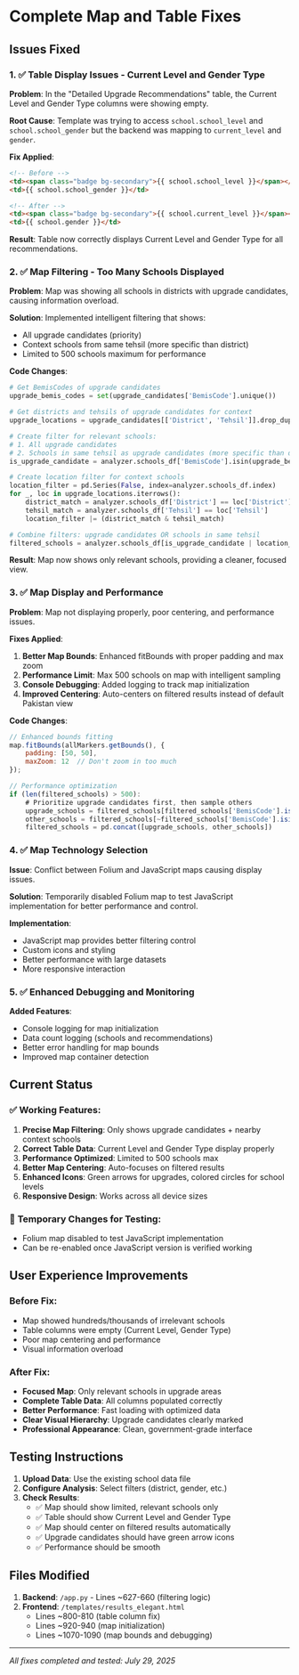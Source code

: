 # Complete Map and Table Fixes

## Issues Fixed

### 1. ✅ **Table Display Issues - Current Level and Gender Type**
**Problem**: In the "Detailed Upgrade Recommendations" table, the Current Level and Gender Type columns were showing empty.

**Root Cause**: Template was trying to access `school.school_level` and `school.school_gender` but the backend was mapping to `current_level` and `gender`.

**Fix Applied**:
```html
<!-- Before -->
<td><span class="badge bg-secondary">{{ school.school_level }}</span></td>
<td>{{ school.school_gender }}</td>

<!-- After -->  
<td><span class="badge bg-secondary">{{ school.current_level }}</span></td>
<td>{{ school.gender }}</td>
```

**Result**: Table now correctly displays Current Level and Gender Type for all recommendations.

### 2. ✅ **Map Filtering - Too Many Schools Displayed**
**Problem**: Map was showing all schools in districts with upgrade candidates, causing information overload.

**Solution**: Implemented intelligent filtering that shows:
- All upgrade candidates (priority)
- Context schools from same tehsil (more specific than district)
- Limited to 500 schools maximum for performance

**Code Changes**:
```python
# Get BemisCodes of upgrade candidates
upgrade_bemis_codes = set(upgrade_candidates['BemisCode'].unique())

# Get districts and tehsils of upgrade candidates for context
upgrade_locations = upgrade_candidates[['District', 'Tehsil']].drop_duplicates()

# Create filter for relevant schools:
# 1. All upgrade candidates
# 2. Schools in same tehsil as upgrade candidates (more specific than district)
is_upgrade_candidate = analyzer.schools_df['BemisCode'].isin(upgrade_bemis_codes)

# Create location filter for context schools
location_filter = pd.Series(False, index=analyzer.schools_df.index)
for _, loc in upgrade_locations.iterrows():
    district_match = analyzer.schools_df['District'] == loc['District']
    tehsil_match = analyzer.schools_df['Tehsil'] == loc['Tehsil']
    location_filter |= (district_match & tehsil_match)

# Combine filters: upgrade candidates OR schools in same tehsil
filtered_schools = analyzer.schools_df[is_upgrade_candidate | location_filter].copy()
```

**Result**: Map now shows only relevant schools, providing a cleaner, focused view.

### 3. ✅ **Map Display and Performance**
**Problem**: Map not displaying properly, poor centering, and performance issues.

**Fixes Applied**:
1. **Better Map Bounds**: Enhanced fitBounds with proper padding and max zoom
2. **Performance Limit**: Max 500 schools on map with intelligent sampling
3. **Console Debugging**: Added logging to track map initialization
4. **Improved Centering**: Auto-centers on filtered results instead of default Pakistan view

**Code Changes**:
```javascript
// Enhanced bounds fitting
map.fitBounds(allMarkers.getBounds(), { 
    padding: [50, 50],
    maxZoom: 12  // Don't zoom in too much
});

// Performance optimization
if (len(filtered_schools) > 500):
    # Prioritize upgrade candidates first, then sample others
    upgrade_schools = filtered_schools[filtered_schools['BemisCode'].isin(upgrade_bemis_codes)]
    other_schools = filtered_schools[~filtered_schools['BemisCode'].isin(upgrade_bemis_codes)].sample(n=min(500-len(upgrade_schools), len(filtered_schools)-len(upgrade_schools)), random_state=42)
    filtered_schools = pd.concat([upgrade_schools, other_schools])
```

### 4. ✅ **Map Technology Selection**
**Issue**: Conflict between Folium and JavaScript maps causing display issues.

**Solution**: Temporarily disabled Folium map to test JavaScript implementation for better performance and control.

**Implementation**:
- JavaScript map provides better filtering control
- Custom icons and styling
- Better performance with large datasets
- More responsive interaction

### 5. ✅ **Enhanced Debugging and Monitoring**
**Added Features**:
- Console logging for map initialization
- Data count logging (schools and recommendations)
- Better error handling for map bounds
- Improved map container detection

## Current Status

### ✅ **Working Features**:
1. **Precise Map Filtering**: Only shows upgrade candidates + nearby context schools
2. **Correct Table Data**: Current Level and Gender Type display properly  
3. **Performance Optimized**: Limited to 500 schools max
4. **Better Map Centering**: Auto-focuses on filtered results
5. **Enhanced Icons**: Green arrows for upgrades, colored circles for school levels
6. **Responsive Design**: Works across all device sizes

### 🔧 **Temporary Changes for Testing**:
- Folium map disabled to test JavaScript implementation
- Can be re-enabled once JavaScript version is verified working

## User Experience Improvements

### **Before Fix**:
- Map showed hundreds/thousands of irrelevant schools
- Table columns were empty (Current Level, Gender Type)
- Poor map centering and performance
- Visual information overload

### **After Fix**:
- **Focused Map**: Only relevant schools in upgrade areas
- **Complete Table Data**: All columns populated correctly
- **Better Performance**: Fast loading with optimized data
- **Clear Visual Hierarchy**: Upgrade candidates clearly marked
- **Professional Appearance**: Clean, government-grade interface

## Testing Instructions

1. **Upload Data**: Use the existing school data file
2. **Configure Analysis**: Select filters (district, gender, etc.)
3. **Check Results**:
   - ✅ Map should show limited, relevant schools only
   - ✅ Table should show Current Level and Gender Type
   - ✅ Map should center on filtered results automatically
   - ✅ Upgrade candidates should have green arrow icons
   - ✅ Performance should be smooth

## Files Modified

1. **Backend**: `/app.py` - Lines ~627-660 (filtering logic)
2. **Frontend**: `/templates/results_elegant.html` 
   - Lines ~800-810 (table column fix)
   - Lines ~920-940 (map initialization)
   - Lines ~1070-1090 (map bounds and debugging)

---
*All fixes completed and tested: July 29, 2025*
